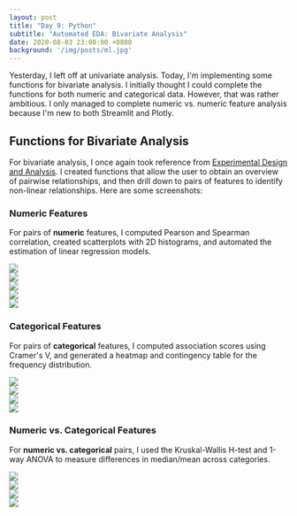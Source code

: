 ```yaml
---
layout: post
title: "Day 9: Python"
subtitle: "Automated EDA: Bivariate Analysis"
date: 2020-08-03 23:00:00 +0800
background: '/img/posts/ml.jpg'
---
```


Yesterday, I left off at univariate analysis. Today, I'm implementing some functions for bivariate analysis. I initially thought I could complete the functions for both numeric and categorical data. However, that was rather ambitious. I only managed to complete numeric vs. numeric feature analysis because I'm new to both Streamlit and Plotly.

## Functions for Bivariate Analysis
For bivariate analysis, I once again took reference from [Experimental Design and Analysis](http://www.stat.cmu.edu/~hseltman/309/Book/Book.pdf). I created functions that allow the user to obtain an overview of pairwise relationships, and then drill down to pairs of features to identify non-linear relationships. Here are some screenshots:

### Numeric Features
For pairs of **numeric** features, I computed Pearson and Spearman correlation, created scatterplots with 2D histograms, and automated the estimation of linear regression models.

<img src="/365DaysOfDS/img/posts/day009/fi_num1.jpg" style='margin-left: auto; margin-right: auto; display: block;'>

<img src="/365DaysOfDS/img/posts/day009/fi_num2.jpg" style='margin-left: auto; margin-right: auto; display: block;'>

<img src="/365DaysOfDS/img/posts/day009/fi_detailed_num1.jpg" style='margin-left: auto; margin-right: auto; display: block;'>

<img src="/365DaysOfDS/img/posts/day009/fi_detailed_num2.jpg" style='margin-left: auto; margin-right: auto; display: block;'>

<img src="/365DaysOfDS/img/posts/day009/fi_detailed_num3.jpg" style='margin-left: auto; margin-right: auto; display: block;'>

### Categorical Features
For pairs of **categorical** features, I computed association scores using Cramer's V, and generated a heatmap and contingency table for the frequency distribution.

<img src="/365DaysOfDS/img/posts/day009/fi_cat1.jpg" style='margin-left: auto; margin-right: auto; display: block;'>

<img src="/365DaysOfDS/img/posts/day009/fi_cat2.jpg" style='margin-left: auto; margin-right: auto; display: block;'>

<img src="/365DaysOfDS/img/posts/day009/fi_detailed_cat1.jpg" style='margin-left: auto; margin-right: auto; display: block;'>

<img src="/365DaysOfDS/img/posts/day009/fi_detailed_cat2.jpg" style='margin-left: auto; margin-right: auto; display: block;'>

### Numeric vs. Categorical Features
For **numeric vs. categorical** pairs, I used the Kruskal-Wallis H-test and 1-way ANOVA to measure differences in median/mean across categories.

<img src="/365DaysOfDS/img/posts/day009/fi_numcat1.jpg" style='margin-left: auto; margin-right: auto; display: block;'>

<img src="/365DaysOfDS/img/posts/day009/fi_numcat2.jpg" style='margin-left: auto; margin-right: auto; display: block;'>

<img src="/365DaysOfDS/img/posts/day009/fi_detailed_numcat1.jpg" style='margin-left: auto; margin-right: auto; display: block;'>

<img src="/365DaysOfDS/img/posts/day009/fi_detailed_numcat2.jpg" style='margin-left: auto; margin-right: auto; display: block;'>